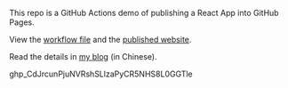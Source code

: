 This repo is a GitHub Actions demo of publishing a React App into GitHub Pages.

View the [workflow file](./.github/workflows/ci.yml) and the [published website](https://ruanyf.github.io/github-actions-demo).

Read the details in [my blog](http://www.ruanyifeng.com/blog/2019/09/getting-started-with-github-actions.html) (in Chinese).

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
